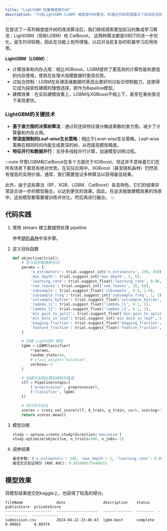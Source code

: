 ```yaml
---
title: "LightGBM 轻量梯度提升树"
description: "介绍LightGBM（LGBM）梯度提升树算法，并通过代码实践展示了如何在实际应用中使用。"
---
```


在尝试了一系列梯度提升树的改进算法后，我们继续探索更加前沿的集成学习算法：LightGBM（简称LGBM）和 CatBoost。
这两种算法都是GBDT的进一步优化，诞生时间较晚，因此在功能上有所增强，以应对当前复杂的机器学习应用场景。

**LightGBM（LGBM）**：

- 计算效率和内存占用：相比XGBoost，LGBM提供了更高效的计算性能和更低的内存使用，使其在处理大规模数据时更具优势。
- 过拟合控制：LGBM在处理高维数据时表现出更好的过拟合控制能力，这使得它成为探索性建模的理想选择，即作为Baseline模型。
- 建模效果：在实际建模效果上，LGBM与XGBoost不相上下，甚至在某些情况下表现更优。

### LightGBM的关键技术

- **基于直方图的决策树算法**：通过将连续特征值分桶成离散的直方图，减少了计算量和内存占用。
- **带深度限制的Leaf-wise生长策略**：相比于Level-wise生长策略，Leaf-wise策略在相同时间内能生成更深的树，从而提高模型精度。
- **特征并行和数据并行**：支持多线程并行计算，加速模型训练过程。

:::note
尽管LGBM和CatBoost在多个方面优于XGBoost，但这并不意味着它们在所有场景下都具有绝对优势。在实际应用中，XGBoost（甚至随机森林）仍然具有很高的实用价值。通常，我们需要尝试多种算法以获得最佳结果。

此外，由于这些算法（RF、XGB、LGBM、CatBoost）各具特色，它们的结果非常适合进一步的模型融合，以达到更优的效果。因此，在追求极致建模效果的场景中，这些模型都需要被训练并优化，然后再进行融合。
:::

## 代码实践

1. 使用 sklearn 建立数据预处理 pipeline

   参考[随机森林](random-forest-bayesian-optimizer#调参实践)中该步骤。

2. 定义目标函数

    ```python
    def objective(trial):
        # 定义超参数搜索空间
        params = {
            'n_estimators': trial.suggest_int('n_estimators', 250, 350),
            'max_depth': trial.suggest_int('max_depth', 1, 5),
            'learning_rate': trial.suggest_float('learning_rate', 0.06, 0.1),
            'num_leaves': trial.suggest_int('num_leaves', 20, 60),
            'subsample': trial.suggest_float('subsample', 0.6, 1.0),
            'subsample_freq': trial.suggest_int('subsample_freq', 1, 3),
            'colsample_bytree': trial.suggest_float('colsample_bytree', 0.6, 0.9),
            'lambda_l1': trial.suggest_float('lambda_l1', 0.1, 1),
            'lambda_l2': trial.suggest_float('lambda_l2', 0.1, 1),
            'min_gain_to_split': trial.suggest_float('min_gain_to_split', 0.1, 2),
            'min_data_in_leaf': trial.suggest_int('min_data_in_leaf', 5, 70),
            'bagging_fraction': trial.suggest_float('bagging_fraction', 0.5, 0.9),
            'feature_fraction': trial.suggest_float('feature_fraction', 0.1, 0.3),
        }
    
        # 创建 LightGBM 模型
        lgbm = LGBMClassifier(
            **params,
            random_state=94,
            # class_weight='balanced',
            verbose=-1
        )
    
        # 创建包含预处理和模型的管道
        clf = Pipeline(steps=[
            ('preprocessor', preprocessor),
            ('classifier', lgbm)
        ])
    
        # 进行交叉验证
        scores = cross_val_score(clf, X_train, y_train, cv=5, scoring='roc_auc', n_jobs=-1)  # 将交叉验证的折数减少到 3
        return scores.mean()
    ```

3. 模型训练

    ```python
    study = optuna.create_study(direction='maximize')
    study.optimize(objective, n_trials=300, n_jobs=-1)
    ```

4. 调参结果

    ```python
    最佳参数: {'n_estimators': 340, 'max_depth': 2, 'learning_rate': 0.09120536829685104, 'num_leaves': 39, 'subsample': 0.9518485950238226, 'subsample_freq': 2, 'colsample_bytree': 0.7370999229495948, 'lambda_l1': 0.7150238555812067, 'lambda_l2': 0.3328513354897683, 'min_gain_to_split': 1.6424059831736437, 'min_data_in_leaf': 32, 'bagging_fraction': 0.5974943614449808, 'feature_fraction': 0.13410716767146635}
    最佳交叉验证得分 (ROC AUC): 0.851099175446633
    ```

## 模型效果

将模型结果提交到kaggle上，也获得了较高的得分。

```text title="Output"
fileName               date                 description    status    publicScore  privateScore  
---------------------  -------------------  -------------  --------  -----------  ------------  
submission.csv         2024-04-22 23:46:43  lgbm-best      complete  0.90662      0.88374
```